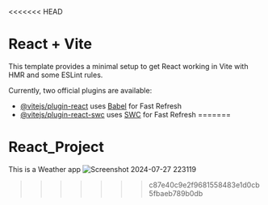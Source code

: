 <<<<<<< HEAD
# React + Vite

This template provides a minimal setup to get React working in Vite with HMR and some ESLint rules.

Currently, two official plugins are available:

- [@vitejs/plugin-react](https://github.com/vitejs/vite-plugin-react/blob/main/packages/plugin-react/README.md) uses [Babel](https://babeljs.io/) for Fast Refresh
- [@vitejs/plugin-react-swc](https://github.com/vitejs/vite-plugin-react-swc) uses [SWC](https://swc.rs/) for Fast Refresh
=======
# React_Project
This is a Weather app 
![Screenshot 2024-07-27 223119](https://github.com/user-attachments/assets/2754e1c9-18d7-478a-ae7a-7f74f4ee6970)

>>>>>>> c87e40c9e2f9681558483e1d0cb5fbaeb789b0db
